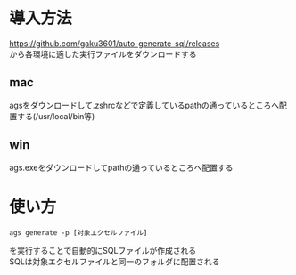 # 導入方法
https://github.com/gaku3601/auto-generate-sql/releases  
から各環境に適した実行ファイルをダウンロードする  
## mac
agsをダウンロードして.zshrcなどで定義しているpathの通っているところへ配置する(/usr/local/bin等)

## win
ags.exeをダウンロードしてpathの通っているところへ配置する

# 使い方
```
ags generate -p [対象エクセルファイル]
```
を実行することで自動的にSQLファイルが作成される  
SQLは対象エクセルファイルと同一のフォルダに配置される